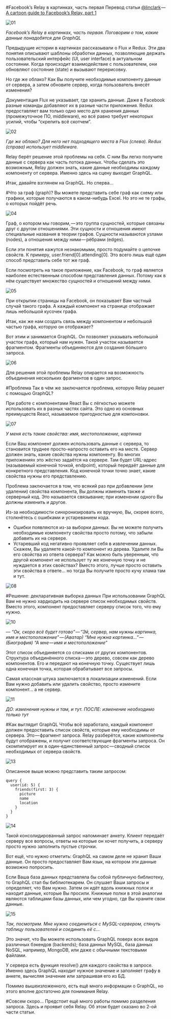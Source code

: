 #Facebook’s Relay в картинках, часть первая
Перевод статьи [@linclark](https://github.com/linclark "@linclark") — [A cartoon guide to Facebook’s Relay, part 1](https://code-cartoons.com/a-cartoon-intro-to-facebook-s-relay-part-1-3ec1a127bca5#.c51v1gtfo "A cartoon guide to Facebook’s Relay, part 1")

![01](https://github.com/Sacret/a-cartoon-intro-to-facebook-s-relay-part-1/blob/master/media/01.gif?raw=true)

_Facebook’s Relay в картинках, часть первая. Поговорим о том, какие данные понадобятся для GraphQL_

Предыдущие истории в картинках рассказывали о Flux и Redux. Эти два понятия описывают шаблоны обработки данных, позволяющие держать пользовательский интерфейс (UI, user interface) в актуальном состоянии. Когда происходит взаимодействие с пользователем, они обновляют состояние (state) и вызывают перерисовку.

Но где же облако? Как Вы получите необходимые компоненту данные от сервера, а затем обновите сервер, когда пользователь внесёт изменения?

Документация Flux не указывает, где хранить данные. Даже в Facebook разные команды добавляют их в разные части приложения. Redux предоставляет вам только одно место для хранения данных (промежуточное ПО, middleware), но всё равно требует некоторых усилий, чтобы “скрепить всё скотчем”.

![02](https://github.com/Sacret/a-cartoon-intro-to-facebook-s-relay-part-1/blob/master/media/02.png?raw=true)

_Где же облако? Для него нет подходящего места в Flux (слева). Redux (справа) использует middleware._

Relay берёт решение этой проблемы на себя. С ним Вы легко получите данные с сервера как часть потока данных. Чтобы сделать это возможным, Relay должен знать, какие данные необходимы каждому компоненту от сервера. Именно здесь на сцену выходит GraphQL.

Итак, давайте взглянем на GraphQL. Но сперва…

#Что за граф (graph)?
Вы можете представить себе граф как схему или графики, которые получаются в каком-нибудь Excel. Но это не те графы, о которых пойдёт речь.

![04](https://github.com/Sacret/a-cartoon-intro-to-facebook-s-relay-part-1/blob/master/media/04.png?raw=true)

Граф, о котором мы говорим, — это группа сущностей, которые связаны друг с другом отношениями. Эти сущности и отношения имеют специальные названия в теории графов. Сущности называются узлами (nodes), а отношения между ними — рёбрами (edges).

Если эти понятия кажутся незнакомыми, просто подумайте о цепочке свойств. К примеру, user.friend[0].attending[0]. Это всего лишь ещё один способ представить себе тот же граф.

Если посмотреть на такое приложение, как Facebook, то граф является наиболее естественным способом представления данных. Потому как в нём существует множество сущностей и отношений между ними.

![05](https://github.com/Sacret/a-cartoon-intro-to-facebook-s-relay-part-1/blob/master/media/05.png?raw=true)

При открытии страницы на Facebook, он показывает Вам частный случай такого графа. А каждый компонент на странице отображает лишь небольшой кусочек графа.

Итак, как же нам создать связь между компонентом и небольшой частью графа, которую он отображает?

Вот этим и занимается GraphQL. Он позволяет указывать небольшой участок графа, который нам нужен. Такой участок называется фрагментом. Фрагменты объединяются для создания бóльшего запроса.

![06](https://github.com/Sacret/a-cartoon-intro-to-facebook-s-relay-part-1/blob/master/media/06.png?raw=true)

Для решения этой проблемы Relay опирается на возможность объединения нескольких фрагментов в один запрос.

#Проблема
Так в чём же заключается проблема, которую Relay решает с помощью GraphQL?

При работе с компонентами React Вы с лёгкостью можете использовать их в разных частях сайта. Это одно из основных преимуществ React, называемое пригодностью для компоновки.

![07](https://github.com/Sacret/a-cartoon-intro-to-facebook-s-relay-part-1/blob/master/media/07.png?raw=true)

_У меня есть такие свойства: имя, местоположение, картинка_

Если Ваш компонент должен использовать данные с сервера, то становится труднее просто-напросто оставить его на месте. Сервер должен знать, какие свойства нужны компоненту. Во многих приложениях это жёстко задаётся на сервере. Там будет URL-адрес (называемый конечной точкой, endpoint), который передаёт данные для конкретного представления. Код конечной точки точно знает, какие свойства нужны его представлению.

Проблема заключается в том, что всякий раз при добавлении (или удалении) свойства компонента, Вы должны изменить также и серверный код. Это называется связывание; при изменении одного Вы должны изменить и другое.

Из-за необходимости синхронизировать их вручную, Вы, скорее всего, столкнётесь с ошибками и устареванием кода.

* Ошибки появляются из-за выборки данных. Вы не можете получить необходимые компоненту свойства просто потому, что забыли добавить их на сервере.
* Устаревший код негативно проявляет себя в извлечении данных. Скажем, Вы удаляете какой-то компонент из дерева. Удалите ли Вы его свойства из ответа сервера? Как можно быть уверенным, что другой компонент не использует ту же конечную точку и не нуждается в этих свойствах? Вместо этого, лучше просто оставить эти свойства в ответе… но тогда Вы получите просто кучу хлама там и тут.

![08](https://github.com/Sacret/a-cartoon-intro-to-facebook-s-relay-part-1/blob/master/media/08.png?raw=true)

#Решение: декларативная выборка данных
При использовании GraphQL Вам не нужно хардкодить на сервере список необходимых свойств. Вместо этого, компонент предоставляет серверу список того, что ему нужно.

![10](https://github.com/Sacret/a-cartoon-intro-to-facebook-s-relay-part-1/blob/master/media/10.png?raw=true)

_— “Ок, скоро всё будет готово” — “Эй, сервер, нам нужны картинка, имя и местоположение” — (Аватар) “Мне нужна картинка…” — (Биография) “А мне — имя и местоположение”_

Этот список объединяется со списками от других компонентов. Структура объединённого списка — это дерево, совсем как дерево компонентов. Его и передают на конечную точку. Существует лишь одна конечная точка, которая обрабатывает все запросы.

Самая классная штука заключается в локализации изменений. Если Вам нужно добавить или удалить свойство, просто измените компонент... а не сервер.

![11](https://github.com/Sacret/a-cartoon-intro-to-facebook-s-relay-part-1/blob/master/media/11.png?raw=true)

_ДО: изменения нужны и там, и тут. ПОСЛЕ: изменение необходимо только тут_

#Как выглядит GraphQL
Чтобы всё заработало, каждый компонент должен предоставить список свойств, которые ему необходимы от сервера. Это — фрагмент запроса. Relay разберётся, какие компоненты будут отображены, и получит соответствующие фрагменты запроса. Он скомпилирует их в один-единственный запрос — сводный список необходимых от сервера свойств.

![13](https://github.com/Sacret/a-cartoon-intro-to-facebook-s-relay-part-1/blob/master/media/13.png?raw=true)

Описанное выше можно представить таким запросом:

```
query {
  user(id: 5) {
    friends(first: 3) {
      picture
      name
      location
    }
  }
}
```

![14](https://github.com/Sacret/a-cartoon-intro-to-facebook-s-relay-part-1/blob/master/media/14.png?raw=true)

Такой консолидированный запрос напоминает анкету. Клиент передаёт серверу все вопросы, ответы на которые он хочет получить, а серверу просто нужно заполнить пустые строчки.

Вот ещё, что нужно отметить: GraphQL на самом деле не хранит Ваши данные. Он просто предоставляет Вам язык, на котором эти данные возможно попросить.

Если Ваша база данных представляла бы собой публичную библиотеку, то GraphQL стал бы библиотекарем. Он слушает Ваши запросы и определяет, что Вам нужно. Затем он идёт вдоль книжных полок и находит данные, которые Вы просили. Книжные полки в этой аналогии являются таблицами базы данных, или чем угодно, где Вы храните свои данные.

![15](https://github.com/Sacret/a-cartoon-intro-to-facebook-s-relay-part-1/blob/master/media/15.png?raw=true)

_Так, посмотрим. Мне нужно соединиться с MySQL-сервером, стянуть таблицу пользователей и соединить её с…_

Это значит, что Вы можете использовать GraphQL поверх всех видов различных бэкендов (backends); база данных MySQL, база данных NoSQL, например, MongoDB, или даже с обычными текстовыми файлами.

У сервера есть функция resolve() для каждого свойства в запросе. Именно здесь GraphQL находит нужное значение и заполняет графу в анкете, вычисляя значение или запрашивая его из БД.

Помимо вышеизложенного, есть ещё много информации о GraphQL, но этого вполне достаточно для понимания Relay.

#Совсем скоро…
Предстоит ещё много работы помимо разделения запроса. Здесь и проявит себя Relay. Об этом будет сказано во 2-ой части статьи.
